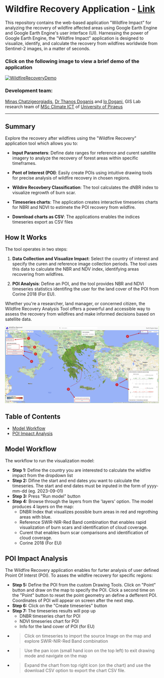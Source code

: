 # Wildfire Recovery Application - [Link](https://ee-my-username32blue.projects.earthengine.app/view/wildfire-recover)

This repository contains the web-based application "Wildfire Impact" for analyzing the recovery of wildfire affected areas using Google Earth Engine and Google Earth Engine's user interface (UI). Harnessing the power of Google Earth Engine, the "Wildfire Impact" application is designed to visualize, identify, and calculate the recovery from wildfires worldwide from Sentinel-2 images, in a matter of seconds.

### Click on the following image to view a brief demo of the application
[![WildfireRecoveryDemo](https://img.youtube.com/vi/5TienuqeM3Y/0.jpg)](https://www.youtube.com/watch?v=5TienuqeM3Y)

### Development team: 
[Minas Chatzigeorgiadis](https://www.linkedin.com/in/minas-chatz/), [Dr Thanos Doganis](https://www.linkedin.com/in/thanos-doganis-41550915/) and [Io Dogani](https://www.linkedin.com/in/dogani-io/), GIS Lab research team of [MSc Climate ICT](https://masters.ds.unipi.gr/MSc_Climate_ICT/en/) of [University of Piraeus](https://www.unipi.gr/unipi/en/)
_______________________________________________________________________________________________________________________________________________________________________________________________________________________________________________________________________________________________________________________________

## Summary

Explore the recovery after wildfires using the "Wildfire Recovery" application tool which allows you to:

- **Input Parameters**: Define date ranges for reference and curent satellite imagery to analyze the recovery of forest areas within specific timeframes.

- **Pont of Interest (POI)**: Easily create POIs using intuitive drawing tools for precise analysis of wildfire recovery in chosen regions.

- **Wildire Recovbery Classification**: The tool calculates the dNBR index to visualize regrowth of burn scar.

- **Timeseries charts**: The application creates interactive timeseries charts for NBRI and NDVI to estimete the POI recovery from wildfire.

- **Download charts as CSV**: The applications enables the indices timeseries export as CSV files

## How It Works

The tool operates in two steps:

1. **Data Collection and Visualize Impact**: Select the country of interest and specify the curen and reference image collection periods. The tool uses this data to calculate the NBR and NDV index, identifying areas recovering from wildfires.

2. **POI Analysis**: Define an POI, and the tool provides NBR and NDVI timeseries statistics identifing the user for the land cover of the POI from Corine 2018 (For EU).

Whether you're a researcher, land manager, or concerned citizen, the Wildfire Recovery Analysis Tool offers a powerful and accessible way to assess the recovery from wildfires and make informed decisions based on satellite data.

![UI](Guide.png)

## Table of Contents

- [Model Workflow](#model-workflow)
- [POI Impact Analysis](#poi-impact-analysis)


## Model Workflow

The workflow to run the visualization model:

- **Step 1:** Define the country you are interested to calculate the wildfire impact from the dropdown list
- **Step 2:** Difine the start and end dates you want to calculate the timeseries. The start and end dates must be inputed in the form of yyyy-mm-dd (eg. 2023-09-01)
- **Step 3:** Press "Run model" button
- **Step 4:** Browse through the layers from the 'layers' option.
   The model produces 4 layers on the map:
  - DNBR Index that visualizes possible burn areas in red and regrothing areas with blue.
  - Reference SWIR-NIR-Red Band combination that enables rapid visualization of burn scars and identification of cloud coverage.
  - Curent  that enables burn scar comparisons and identification of cloud coverage.
  - Corine 2018 (For EU)


## POI Impact Analysis

The Wildfire Recovery application enables for furter analysis of user defined Proint Of Interst (POI). To asses the wildfire recovery for specific regions:

- **Step 5:** Define the POI from the custom Drawing Tools. Click on "Point" button and draw on the map to specify the POI. Click a second time on the "Point" button to reset the point geometry an define a defferent POI. Coordinates of POI will appear on screen after the next step.
- **Step 6:** Click on the "Create timeseries" button
- **Step 7:** The timeseries results will pop up
    - DNBR timeseries chart for POI
    - NDVI timeseries chart for POI
    - Info for the land cover of POI (for EU)
 - > Click on timeseries to import the source Image on the map and explore SWIR-NIR-Red Band combination
 - > Use the pan icon (small hand icon on the top left) to exit drawing mode and navigate on the map
 - > Expand the chart from top right icon (on the chart) and use the download CSV option to export the chart CSV file.

